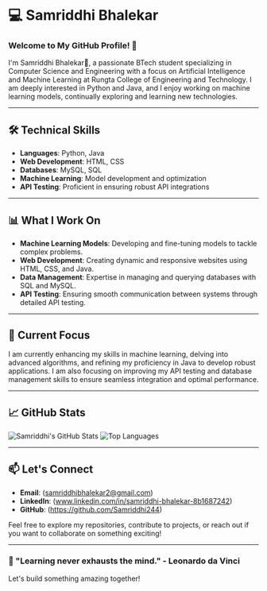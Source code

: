 # 💻 Samriddhi Bhalekar

### Welcome to My GitHub Profile! 🌟

I'm Samriddhi Bhalekar🌟, a passionate BTech student specializing in Computer Science and Engineering with a focus on Artificial Intelligence and Machine Learning at Rungta College of Engineering and Technology. I am deeply interested in Python and Java, and I enjoy working on machine learning models, continually exploring and learning new technologies.

---

## 🛠️ Technical Skills

- **Languages**: Python, Java
- **Web Development**: HTML, CSS
- **Databases**: MySQL, SQL
- **Machine Learning**: Model development and optimization
- **API Testing**: Proficient in ensuring robust API integrations

---

## 📊 What I Work On

- **Machine Learning Models**: Developing and fine-tuning models to tackle complex problems.
- **Web Development**: Creating dynamic and responsive websites using HTML, CSS, and Java.
- **Data Management**: Expertise in managing and querying databases with SQL and MySQL.
- **API Testing**: Ensuring smooth communication between systems through detailed API testing.

---

## 🚀 Current Focus

I am currently enhancing my skills in machine learning, delving into advanced algorithms, and refining my proficiency in Java to develop robust applications. I am also focusing on improving my API testing and database management skills to ensure seamless integration and optimal performance.

---

## 📈 GitHub Stats

![Samriddhi's GitHub Stats](https://github-readme-stats.vercel.app/api?username=yourusername&show_icons=true&theme=radical)
![Top Languages](https://github-readme-stats.vercel.app/api/top-langs/?username=yourusername&layout=compact&theme=radical)

---

## 📫 Let's Connect

- **Email**: (samriddhibhalekar2@gmail.com)
- **LinkedIn**: (www.linkedin.com/in/samriddhi-bhalekar-8b1687242)
- **GitHub**: (https://github.com/Samriddhi244)

Feel free to explore my repositories, contribute to projects, or reach out if you want to collaborate on something exciting!

---

### 🌱 "Learning never exhausts the mind." - Leonardo da Vinci

Let's build something amazing together!
